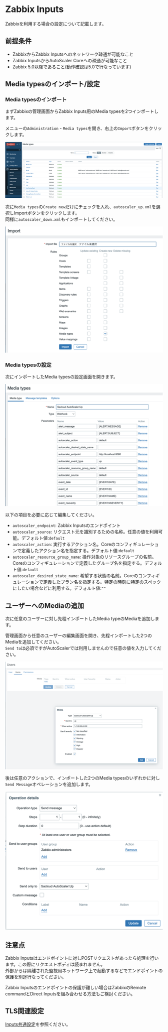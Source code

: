 # Zabbix Inputs

Zabbixを利用する場合の設定について記載します。

## 前提条件

- ZabbixからZabbix Inputsへのネットワーク疎通が可能なこと
- Zabbix InputsからAutoScaler Coreへの疎通が可能なこと
- Zabbix 5.0以降であること(動作確認は5.0で行なっています)

## Media typesのインポート/設定

### Media typesのインポート

まずZabbixの管理画面からZabbix Inputs用のMedia typesを2つインポートします。  

メニューの`Administration` - `Media types`を開き、右上の`Import`ボタンをクリックします。  

![zabbix01.png](images/zabbix01.png)

次に`Media types`の`Create new`だけにチェックを入れ、`autoscaler_up.xml`を選択しImportボタンをクリックします。  
同様に`autoscaler_down.xml`もインポートしてください。

![zabbix02.png](images/zabbix02.png)

### Media typesの設定

次にインポートしたMedia typesの設定画面を開きます。  

![zabbix03.png](images/zabbix03.png)

以下の項目を必要に応じて編集してください。

- `autoscaler_endpoint`: Zabbix Inputsのエンドポイント
- `autoscaler_source`: リクエスト元を識別するための名称。任意の値を利用可能。デフォルト値:`default`
- `autoscaler_action`: 実行するアクション名。Coreのコンフィギュレーションで定義したアクション名を指定する。デフォルト値:`default`
- `autoscaler_resource_group_name`: 操作対象のリソースグループの名前。Coreのコンフィギュレーションで定義したグループ名を指定する。デフォルト値:`default`
- `autoscaler_desired_state_name`: 希望する状態の名前。Coreのコンフィギュレーションで定義したプラン名を指定する。特定の時刻に特定のスペックにしたい場合などに利用する。デフォルト値:`""`  

## ユーザーへのMediaの追加

次に任意のユーザーに対し先程インポートしたMedia typeのMediaを追加します。  

管理画面から任意のユーザーの編集画面を開き、先程インポートした2つのMediaを追加してください。  
`Send to`は必須ですがAutoScalerでは利用しませんので任意の値を入力してください。

![zabbix04.png](images/zabbix04.png)

後は任意のアクションで、インポートした2つのMedia typesのいずれかに対し`Send Message`オペレーションを追加します。  

![zabbix05.png](images/zabbix05.png)

## 注意点

Zabbix Inputsはエンドポイントに対しPOSTリクエストがあったら処理を行います。この際にリクエストボディは読まれません。  
外部からは隔離された監視用ネットワーク上で起動するなどでエンドポイントの保護を別途行なってください。

Zabbix Inputsのエンドポイントの保護が難しい場合はZabbixのRemote commandとDirect Inputsを組み合わせる方法もご検討ください。  

## TLS関連設定

[Inputs共通設定](../config.md)を参照ください。  